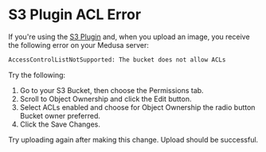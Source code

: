 # S3 Plugin ACL Error

If you're using the [S3 Plugin](../add-plugins/s3.md) and, when you upload an image, you receive the following error on your Medusa server:

```bash
AccessControlListNotSupported: The bucket does not allow ACLs
```

Try the following:

1. Go to your S3 Bucket, then choose the Permissions tab.
2. Scroll to Object Ownership and click the Edit button.
3. Select ACLs enabled and choose for Object Ownership the radio button Bucket owner preferred.
4. Click the Save Changes.

Try uploading again after making this change. Upload should be successful.

